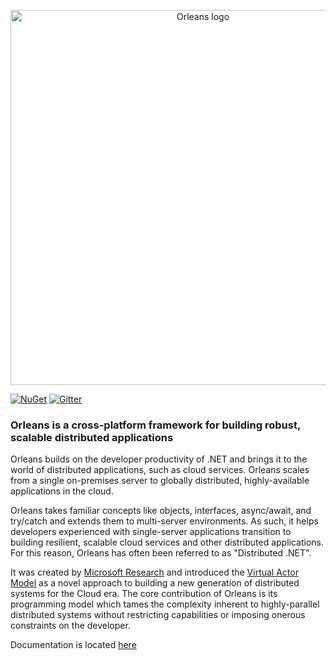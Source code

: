 <p align="center">
  <image src="https://raw.githubusercontent.com/dotnet/orleans/gh-pages/assets/logo_full.png" alt="Orleans logo" width="600px">
</p>

[![NuGet](https://img.shields.io/nuget/v/Microsoft.Orleans.Core.svg?style=flat)](http://www.nuget.org/profiles/Orleans)
[![Gitter](https://badges.gitter.im/Join%20Chat.svg)](https://gitter.im/dotnet/orleans?utm_source=badge&utm_medium=badge&utm_campaign=pr-badge)

### Orleans is a cross-platform framework for building robust, scalable distributed applications

Orleans builds on the developer productivity of .NET and brings it to the world of distributed applications, such as cloud services. Orleans scales from a single on-premises server to globally distributed, highly-available applications in the cloud.

Orleans takes familiar concepts like objects, interfaces, async/await, and try/catch and extends them to multi-server environments. As such, it helps developers experienced with single-server applications transition to building resilient, scalable cloud services and other distributed applications. For this reason, Orleans has often been referred to as "Distributed .NET".

It was created by [Microsoft Research](http://research.microsoft.com/projects/orleans/) and introduced the [Virtual Actor Model](http://research.microsoft.com/apps/pubs/default.aspx?id=210931) as a novel approach to building a new generation of distributed systems for the Cloud era. The core contribution of Orleans is its programming model which tames the complexity inherent to highly-parallel distributed systems without restricting capabilities or imposing onerous constraints on the developer.

Documentation is located [here](Documentation/index.md)
